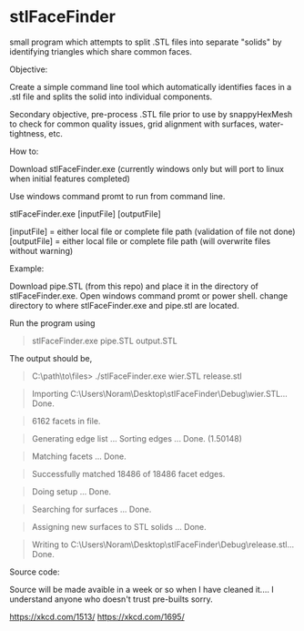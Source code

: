 # stlFaceFinder
small program which attempts to split .STL files into separate "solids" by identifying triangles which share common faces. 

Objective:

Create a simple command line tool which automatically identifies faces in a .stl file and splits the solid into individual components. 

Secondary objective, pre-process .STL file prior to use by snappyHexMesh to check for common quality issues, grid alignment with surfaces, water-tightness, etc.

How to:

Download stlFaceFinder.exe
(currently windows only but will port to linux when initial features completed)

Use windows command promt to run from command line.

stlFaceFinder.exe [inputFile] [outputFile]

[inputFile] = either local file or complete file path (validation of file not done)
[outputFile] = either local file or complete file path (will overwrite files without warning)

Example:

Download pipe.STL (from this repo) and place it in the directory of stlFaceFinder.exe.
Open windows command promt or power shell.
change directory to where stlFaceFinder.exe and pipe.stl are located.

Run the program using 
> stlFaceFinder.exe pipe.STL output.STL

The output should be,

> C:\path\to\files> ./stlFaceFinder.exe wier.STL release.stl

> Importing C:\Users\Noram\Desktop\stlFaceFinder\Debug\wier.STL...  Done.

> 6162 facets in file.

> Generating edge list ... Sorting edges ... Done. (1.50148)

> Matching facets ... Done.

> Successfully matched 18486 of 18486 facet edges.

> Doing setup ... Done.

> Searching for surfaces ... Done.

> Assigning new surfaces to STL solids ... Done.

> Writing to C:\Users\Noram\Desktop\stlFaceFinder\Debug\release.stl... Done.


Source code:

Source will be made avaible in a week or so when I have cleaned it.... 
I understand anyone who doesn't trust pre-builts sorry.

https://xkcd.com/1513/
https://xkcd.com/1695/
